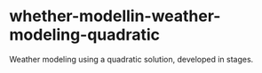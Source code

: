 # whether-modellin-weather-modeling-quadratic
Weather modeling using a quadratic solution, developed in stages.
